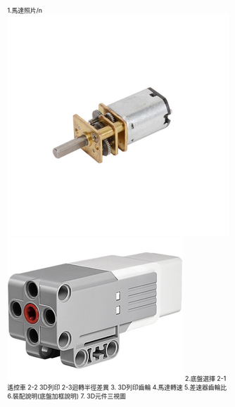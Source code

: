 1.馬達照片/n
![image](n20馬達.jpeg)
![image](EV3馬達.jpg)
2.底盤選擇
  2-1遙控車
  2-2 3D列印
  2-3迴轉半徑差異
3. 3D列印齒輪
4.馬達轉速
5.差速器齒輪比
6.裝配說明(底盤加框說明)
7. 3D元件三視圖
